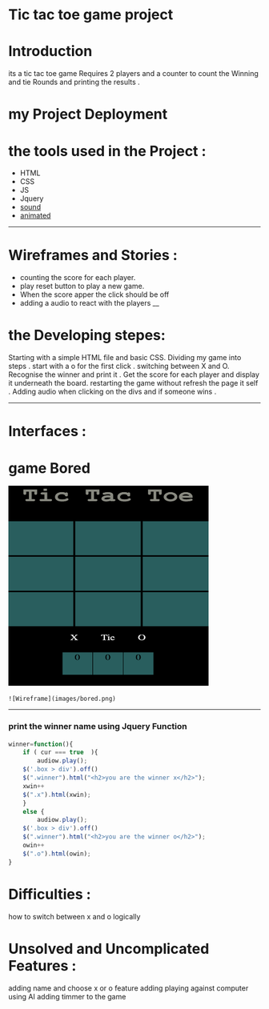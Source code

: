 
# Tic tac toe game project 


# Introduction


its a tic tac toe game Requires 2 players 
and a counter to count the Winning and tie Rounds
and printing the results . 
# my Project Deployment 





# the tools used in the Project :
* HTML
* CSS 
* JS 
* Jquery
* [sound](http://soundbible.com/tags-click.html)
* [animated](https://daneden.github.io/animate.css/)

___
# Wireframes and Stories :

* counting the score for each player.
* play reset button to play a new game.
* When the score apper the click should be off 
* adding a audio to react with the players
__
# the Developing stepes:
Starting with a simple HTML file and basic CSS.
Dividing my game into steps .
start with a o for the first click .
switching between X and O.
Recognise the winner and print it .
Get the score for each player and display it underneath the board.
restarting the game without refresh the page it self .
Adding audio when clicking on the divs and if someone wins .
____





# Interfaces :

# game Bored 
<img src="images/bored.png" alt="bored"
	title="game bored" width="400" height="400" />
```    
![Wireframe](images/bored.png)
```
___

### print the winner name using Jquery Function

```js 
winner=function(){
    if ( cur === true  ){
        audiow.play();
    $('.box > div').off()
    $(".winner").html("<h2>you are the winner x</h2>");
    xwin++
    $(".x").html(xwin);
    }
    else {
        audiow.play();
    $('.box > div').off()
    $(".winner").html("<h2>you are the winner o</h2>");
    owin++
    $(".o").html(owin);
} 
```
# Difficulties :
how to switch between x and o logically 

# Unsolved and Uncomplicated Features :
adding name and choose x or o feature 
adding playing against computer using AI 
adding timmer to the game 


